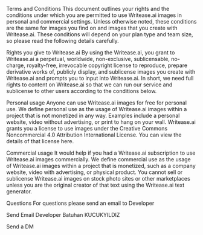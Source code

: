 Terms and Conditions
This document outlines your rights and the conditions under which you are permitted to use Writease.ai images in personal and commercial settings. Unless otherwise noted, these conditions are the same for images you find on and images that you create with Writease.ai. These conditions will depend on your plan type and team size, so please read the following details carefully.

Rights you give to Writease.ai
By using the Writease.ai, you grant to Writease.ai a perpetual, worldwide, non-exclusive, sublicensable, no-charge, royalty-free, irrevocable copyright license to reproduce, prepare derivative works of, publicly display, and sublicense images you create with Writease.ai and prompts you to input into Writease.ai. In short, we need full rights to content on Writease.ai so that we can run our service and sublicense to other users according to the conditions below.

Personal usage
Anyone can use Writease.ai images for free for personal use. We define personal use as the usage of Writease.ai images within a project that is not monetized in any way. Examples include a personal website, video without advertising, or print to hang on your wall. Writease.ai grants you a license to use images under the Creative Commons Noncommercial 4.0 Attribution International License. You can view the details of that license here.

Commercial usage
It would help if you had a Writease.ai subscription to use Writease.ai images commercially. We define commercial use as the usage of Writease.ai images within a project that is monetized, such as a company website, video with advertising, or physical product. You cannot sell or sublicense Writease.ai images on stock photo sites or other marketplaces unless you are the original creator of that text using the Writease.ai text generator.

Questions
For questions please send an email to Developer

Send Email
Developer Batuhan KUCUKYILDIZ

Send a DM
